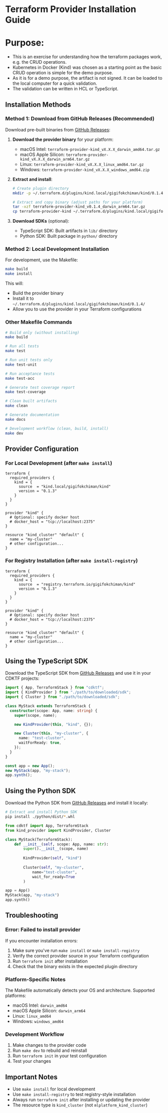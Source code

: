 # Terraform Provider Installation Guide

# Purpose:
- This is an exercise for understanding how the terraform packages work, e.g. the CRUD operations.
- Kubernetes in Docker (Kind) was chosen as a starting point as the basic CRUD operation is simple for the demo purpose.
- As it is for a demo purpose, the artifact is not signed. It can be loaded to the local computer for a quick validation.
- The validation can be written in HCL or TypeScript.

## Installation Methods

### Method 1: Download from GitHub Releases (Recommended)

Download pre-built binaries from [GitHub Releases](https://github.com/gigifokchiman/kind/releases):

1. **Download the provider binary** for your platform:
   - macOS Intel: `terraform-provider-kind_vX.X.X_darwin_amd64.tar.gz`
   - macOS Apple Silicon: `terraform-provider-kind_vX.X.X_darwin_arm64.tar.gz`  
   - Linux: `terraform-provider-kind_vX.X.X_linux_amd64.tar.gz`
   - Windows: `terraform-provider-kind_vX.X.X_windows_amd64.zip`

2. **Extract and install**:
   ```bash
   # Create plugin directory
   mkdir -p ~/.terraform.d/plugins/kind.local/gigifokchiman/kind/0.1.4/darwin_arm64
   
   # Extract and copy binary (adjust paths for your platform)
   tar -xzf terraform-provider-kind_v0.1.4_darwin_arm64.tar.gz
   cp terraform-provider-kind ~/.terraform.d/plugins/kind.local/gigifokchiman/kind/0.1.4/darwin_arm64/
   ```

3. **Download SDKs** (optional):
   - TypeScript SDK: Built artifacts in `lib/` directory
   - Python SDK: Built package in `python/` directory

### Method 2: Local Development Installation

For development, use the Makefile:

```bash
make build
make install
```

This will:
- Build the provider binary
- Install it to `~/.terraform.d/plugins/kind.local/gigifokchiman/kind/0.1.4/`
- Allow you to use the provider in your Terraform configurations

### Other Makefile Commands

```bash
# Build only (without installing)
make build

# Run all tests
make test

# Run unit tests only
make test-unit

# Run acceptance tests
make test-acc

# Generate test coverage report
make test-coverage

# Clean built artifacts
make clean

# Generate documentation
make docs

# Development workflow (clean, build, install)
make dev
```

## Provider Configuration

### For Local Development (after `make install`)

```hcl
terraform {
  required_providers {
    kind = {
      source  = "kind.local/gigifokchiman/kind"
      version = "0.1.3"
    }
  }
}

provider "kind" {
  # Optional: specify docker host
  # docker_host = "tcp://localhost:2375"
}

resource "kind_cluster" "default" {
  name = "my-cluster"
  # other configuration...
}
```

### For Registry Installation (after `make install-registry`)

```hcl
terraform {
  required_providers {
    kind = {
      source  = "registry.terraform.io/gigifokchiman/kind"
      version = "0.1.3"
    }
  }
}

provider "kind" {
  # Optional: specify docker host
  # docker_host = "tcp://localhost:2375"
}

resource "kind_cluster" "default" {
  name = "my-cluster"
  # other configuration...
}
```

## Using the TypeScript SDK

Download the TypeScript SDK from [GitHub Releases](https://github.com/gigifokchiman/kind/releases) and use it in your CDKTF projects:

```typescript
import { App, TerraformStack } from "cdktf";
import { KindProvider } from "./path/to/downloaded/sdk";
import { Cluster } from "./path/to/downloaded/sdk";

class MyStack extends TerraformStack {
  constructor(scope: App, name: string) {
    super(scope, name);

    new KindProvider(this, "kind", {});

    new Cluster(this, "my-cluster", {
      name: "test-cluster",
      waitForReady: true,
    });
  }
}

const app = new App();
new MyStack(app, "my-stack");
app.synth();
```

## Using the Python SDK

Download the Python SDK from [GitHub Releases](https://github.com/gigifokchiman/kind/releases) and install it locally:

```bash
# Extract and install Python SDK
pip install ./python/dist/*.whl
```

```python
from cdktf import App, TerraformStack
from kind_provider import KindProvider, Cluster

class MyStack(TerraformStack):
    def __init__(self, scope: App, name: str):
        super().__init__(scope, name)
        
        KindProvider(self, "kind")
        
        Cluster(self, "my-cluster",
            name="test-cluster",
            wait_for_ready=True
        )

app = App()
MyStack(app, "my-stack")
app.synth()
```

## Troubleshooting

### Error: Failed to install provider

If you encounter installation errors:

1. Make sure you've run `make install` or `make install-registry`
2. Verify the correct provider source in your Terraform configuration
3. Run `terraform init` after installation
4. Check that the binary exists in the expected plugin directory

### Platform-Specific Notes

The Makefile automatically detects your OS and architecture. Supported platforms:
- macOS Intel: `darwin_amd64`
- macOS Apple Silicon: `darwin_arm64`
- Linux: `linux_amd64`
- Windows: `windows_amd64`

### Development Workflow

1. Make changes to the provider code
2. Run `make dev` to rebuild and reinstall
3. Run `terraform init` in your test configuration
4. Test your changes

## Important Notes

- Use `make install` for local development
- Use `make install-registry` to test registry-style installation
- Always run `terraform init` after installing or updating the provider
- The resource type is `kind_cluster` (not `mlplatform_kind_cluster`)